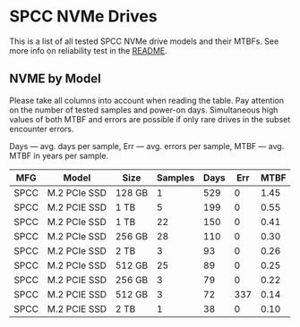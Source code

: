 SPCC NVMe Drives
================

This is a list of all tested SPCC NVMe drive models and their MTBFs. See more
info on reliability test in the [README](https://github.com/linuxhw/SMART).

NVME by Model
------------

Please take all columns into account when reading the table. Pay attention on the
number of tested samples and power-on days. Simultaneous high values of both MTBF
and errors are possible if only rare drives in the subset encounter errors.

Days — avg. days per sample,
Err  — avg. errors per sample,
MTBF — avg. MTBF in years per sample.

| MFG       | Model              | Size   | Samples | Days  | Err   | MTBF |
|-----------|--------------------|--------|---------|-------|-------|------|
| SPCC      | M.2 PCIe SSD       | 128 GB | 1       | 529   | 0     | 1.45   |
| SPCC      | M.2 PCIE SSD       | 1 TB   | 5       | 199   | 0     | 0.55   |
| SPCC      | M.2 PCIe SSD       | 1 TB   | 22      | 150   | 0     | 0.41   |
| SPCC      | M.2 PCIe SSD       | 256 GB | 28      | 110   | 0     | 0.30   |
| SPCC      | M.2 PCIe SSD       | 2 TB   | 3       | 93    | 0     | 0.26   |
| SPCC      | M.2 PCIe SSD       | 512 GB | 25      | 89    | 0     | 0.25   |
| SPCC      | M.2 PCIE SSD       | 256 GB | 3       | 79    | 0     | 0.22   |
| SPCC      | M.2 PCIE SSD       | 512 GB | 3       | 72    | 337   | 0.14   |
| SPCC      | M.2 PCIE SSD       | 2 TB   | 1       | 38    | 0     | 0.10   |
